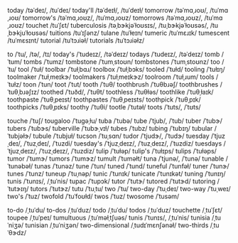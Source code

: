 today	/təˈdeɪ/, /tuˈdeɪ/
today'll	/təˈdeɪɫ/, /tuˈdeɪɫ/
tomorrow	/təˈmɑˌɹoʊ/, /tuˈmɑˌɹoʊ/
tomorrow's	/təˈmɑˌɹoʊz/, /tuˈmɑˌɹoʊz/
tomorrows	/təˈmɑˌɹoʊz/, /tuˈmɑˌɹoʊz/
touchet	/tuˈʃɛt/
tuberculosis	/təˌbɝkjəˈɫoʊsɪs/, /tuˌbɝkjəˈɫoʊsəs/, /tuˌbɝkjuˈɫoʊsəs/
tuitions	/tuˈɪʃənz/
tulane	/tuˈɫeɪn/
tumeric	/tuˈmɛɹɪk/
tumescent	/tuˈmɛsɪnt/
tutorial	/tuˈtɔɹiəɫ/
tutorials	/tuˈtɔɹiəɫz/

to	/ˈtu/, /tə/, /tɪ/
today's	/ˈtudeɪz/, /təˈdeɪz/
todays	/ˈtudeɪz/, /təˈdeɪz/
tomb	/ˈtum/
tombs	/ˈtumz/
tombstone	/ˈtumˌstoʊn/
tombstones	/ˈtumˌstoʊnz/
too	/ˈtu/
tool	/ˈtuɫ/
toolbar	/ˈtuɫˌbɑɹ/
toolbox	/ˈtuɫˌbɔks/
tooled	/ˈtuɫd/
tooling	/ˈtuɫɪŋ/
toolmaker	/ˈtuɫˌmeɪkɝ/
toolmakers	/ˈtuɫˌmeɪkɝz/
toolroom	/ˈtuɫˌɹum/
tools	/ˈtuɫz/
toon	/ˈtun/
toot	/ˈtut/
tooth	/ˈtuθ/
toothbrush	/ˈtuθbɹəʃ/
toothbrushes	/ˈtuθˌbɹəʃɪz/
toothed	/ˈtuðd/, /ˈtuθt/
toothless	/ˈtuθɫəs/
toothlike	/ˈtuθˌɫaɪk/
toothpaste	/ˈtuθˌpeɪst/
toothpastes	/ˈtuθˌpeɪsts/
toothpick	/ˈtuθˌpɪk/
toothpicks	/ˈtuθˌpɪks/
toothy	/ˈtuθi/
tootle	/ˈtutəɫ/
toots	/ˈtuts/, /ˈtʊts/
<!-- tootsie	/ˈtutˈsi/, /ˈtʊtˈsi/ -->
touche	/ˈtuʃ/
tougaloo	/ˈtuɡəˌɫu/
tuba	/ˈtubə/
tube	/ˈtjub/, /ˈtub/
tuber	/ˈtubɝ/
tubers	/ˈtubɝs/
tuberville	/ˈtubɝˌvɪɫ/
tubes	/ˈtubz/
tubing	/ˈtubɪŋ/
tubular	/ˈtubjəɫɝ/
tubule	/ˈtubjuɫ/
tucson	/ˈtuˌsɑn/
tudor	/ˈtjudɝ/, /ˈtudɝ/
tuesday	/ˈtjuzˌdeɪ/, /ˈtuzˌdeɪ/, /ˈtuzdi/
tuesday's	/ˈtjuzˌdeɪz/, /ˈtuzˌdeɪz/, /ˈtuzdiz/
tuesdays	/ˈtjuzˌdeɪz/, /ˈtuzˌdeɪz/, /ˈtuzdiz/
tulip	/ˈtuɫəp/
tulip's	/ˈtuɫɪps/
tulips	/ˈtuɫəps/
tumor	/ˈtumɝ/
tumors	/ˈtumɝz/
tumult	/ˈtuməɫt/
tuna	/ˈtjunə/, /ˈtunə/
tunable	/ˈtunəbəɫ/
tunas	/ˈtunəz/
tune	/ˈtun/
tuned	/ˈtund/
tuneful	/ˈtunfəɫ/
tuner	/ˈtunɝ/
tunes	/ˈtunz/
tuneup	/ˈtuˌnəp/
tunic	/ˈtunɪk/
tunicate	/ˈtunɪkət/
tuning	/ˈtunɪŋ/
tunis	/ˈtunɪs/, /ˌtuˈnis/
tupac	/ˈtupɔk/
tutor	/ˈtutɝ/
tutored	/ˈtutɝd/
tutoring	/ˈtutɝɪŋ/
tutors	/ˈtutɝz/
tutu	/ˈtuˌtu/
two	/ˈtu/
two-day	/ˈtuˌdeɪ/
two-way	/ˈtuˌweɪ/
two's	/ˈtuz/
twofold	/ˈtuˈfoʊɫd/
twos	/ˈtuz/
twosome	/ˈtusəm/

to-do	/ˌtuˈdu/
to-dos	/ˌtuˈduz/
todo	/ˌtuˈdu/
todos	/ˌtuˈduz/
touchette	/ˌtuˈʃɛt/
toupee	/ˌtuˈpeɪ/
tumultuous	/ˌtuˈməɫˌtʃuəs/
tunis	/ˈtunɪs/, /ˌtuˈnis/
tunisia	/ˌtuˈniʒə/
tunisian	/ˌtuˈniʒən/
two-dimensional	/ˌtudɪˈmɛnʃənəɫ/
two-thirds	/ˌtuˈθɝdz/
